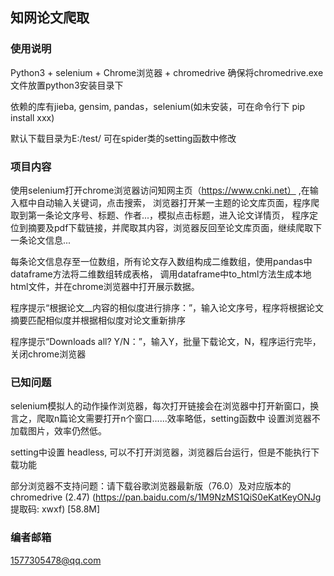 ## 知网论文爬取


### 使用说明
Python3 + selenium + Chrome浏览器 + chromedrive
确保将chromedrive.exe文件放置python3安装目录下

依赖的库有jieba, gensim, pandas，selenium(如未安装，可在命令行下 pip install xxx)

默认下载目录为E:/test/ 可在spider类的setting函数中修改

### 项目内容
使用selenium打开chrome浏览器访问知网主页（https://www.cnki.net） ,在输入框中自动输入关键词，点击搜索，
浏览器打开某一主题的论文库页面，程序爬取到第一条论文序号、标题、作者...，模拟点击标题，进入论文详情页，
程序定位到摘要及pdf下载链接，并爬取其内容，浏览器反回至论文库页面，继续爬取下一条论文信息...

每条论文信息存至一位数组，所有论文存入数组构成二维数组，使用pandas中dataframe方法将二维数组转成表格，
调用dataframe中to_html方法生成本地html文件，并在chrome浏览器中打开展示数据。

程序提示“根据论文__内容的相似度进行排序：”，输入论文序号，程序将根据论文摘要匹配相似度并根据相似度对论文重新排序

程序提示“Downloads all? Y/N：”，输入Y，批量下载论文，N，程序运行完毕，关闭chrome浏览器

### 已知问题
selenium模拟人的动作操作浏览器，每次打开链接会在浏览器中打开新窗口，换言之，爬取n篇论文需要打开n个窗口......效率略低，setting函数中
设置浏览器不加载图片，效率仍然低。

setting中设置 headless, 可以不打开浏览器，浏览器后台运行，但是不能执行下载功能

部分浏览器不支持问题：请下载谷歌浏览器最新版（76.0）及对应版本的chromedrive (2.47)
(https://pan.baidu.com/s/1M9NzMS1QiS0eKatKeyONJg 提取码: xwxf)  [58.8M]

### 编者邮箱
1577305478@qq.com
